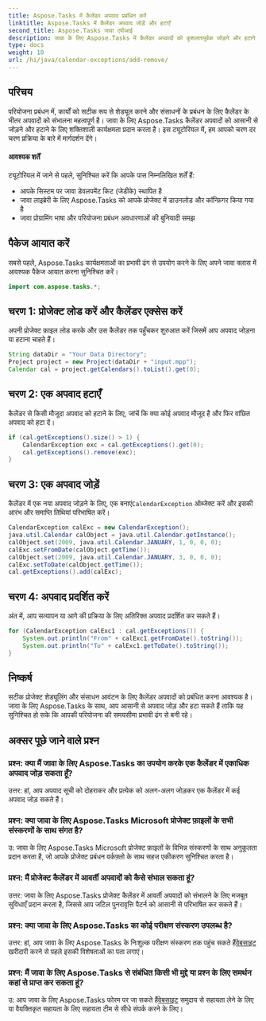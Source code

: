 ```yaml
---
title: Aspose.Tasks में कैलेंडर अपवाद प्रबंधित करें
linktitle: Aspose.Tasks में कैलेंडर अपवाद जोड़ें और हटाएँ
second_title: Aspose.Tasks जावा एपीआई
description: जावा के लिए Aspose.Tasks में कैलेंडर अपवादों को कुशलतापूर्वक जोड़ने और हटाने का तरीका जानें। परियोजना प्रबंधन वर्कफ़्लो को सहजता से बढ़ाएँ।
type: docs
weight: 10
url: /hi/java/calendar-exceptions/add-remove/
---
```


## परिचय
परियोजना प्रबंधन में, कार्यों को सटीक रूप से शेड्यूल करने और संसाधनों के प्रबंधन के लिए कैलेंडर के भीतर अपवादों को संभालना महत्वपूर्ण है। जावा के लिए Aspose.Tasks कैलेंडर अपवादों को आसानी से जोड़ने और हटाने के लिए शक्तिशाली कार्यक्षमता प्रदान करता है। इस ट्यूटोरियल में, हम आपको चरण दर चरण प्रक्रिया के बारे में मार्गदर्शन देंगे।
#### आवश्यक शर्तें
ट्यूटोरियल में जाने से पहले, सुनिश्चित करें कि आपके पास निम्नलिखित शर्तें हैं:
- आपके सिस्टम पर जावा डेवलपमेंट किट (जेडीके) स्थापित है
- जावा लाइब्रेरी के लिए Aspose.Tasks को आपके प्रोजेक्ट में डाउनलोड और कॉन्फ़िगर किया गया है
- जावा प्रोग्रामिंग भाषा और परियोजना प्रबंधन अवधारणाओं की बुनियादी समझ

## पैकेज आयात करें
सबसे पहले, Aspose.Tasks कार्यक्षमताओं का प्रभावी ढंग से उपयोग करने के लिए अपने जावा क्लास में आवश्यक पैकेज आयात करना सुनिश्चित करें।
```java
import com.aspose.tasks.*;
```
## चरण 1: प्रोजेक्ट लोड करें और कैलेंडर एक्सेस करें
अपनी प्रोजेक्ट फ़ाइल लोड करके और उस कैलेंडर तक पहुँचकर शुरुआत करें जिसमें आप अपवाद जोड़ना या हटाना चाहते हैं।
```java
String dataDir = "Your Data Directory";
Project project = new Project(dataDir + "input.mpp");
Calendar cal = project.getCalendars().toList().get(0);
```
## चरण 2: एक अपवाद हटाएँ
कैलेंडर से किसी मौजूदा अपवाद को हटाने के लिए, जांचें कि क्या कोई अपवाद मौजूद है और फिर वांछित अपवाद को हटा दें।
```java
if (cal.getExceptions().size() > 1) {
    CalendarException exc = cal.getExceptions().get(0);
    cal.getExceptions().remove(exc);
}
```
## चरण 3: एक अपवाद जोड़ें
 कैलेंडर में एक नया अपवाद जोड़ने के लिए, एक बनाएं`CalendarException` ऑब्जेक्ट करें और इसकी आरंभ और समाप्ति तिथियां परिभाषित करें।
```java
CalendarException calExc = new CalendarException();
java.util.Calendar calObject = java.util.Calendar.getInstance();
calObject.set(2009, java.util.Calendar.JANUARY, 1, 0, 0, 0);
calExc.setFromDate(calObject.getTime());
calObject.set(2009, java.util.Calendar.JANUARY, 3, 0, 0, 0);
calExc.setToDate(calObject.getTime());
cal.getExceptions().add(calExc);
```
## चरण 4: अपवाद प्रदर्शित करें
अंत में, आप सत्यापन या आगे की प्रक्रिया के लिए अतिरिक्त अपवाद प्रदर्शित कर सकते हैं।
```java
for (CalendarException calExc1 : cal.getExceptions()) {
    System.out.println("From" + calExc1.getFromDate().toString());
    System.out.println("To" + calExc1.getToDate().toString());
}
```

## निष्कर्ष
सटीक प्रोजेक्ट शेड्यूलिंग और संसाधन आवंटन के लिए कैलेंडर अपवादों को प्रबंधित करना आवश्यक है। जावा के लिए Aspose.Tasks के साथ, आप आसानी से अपवाद जोड़ और हटा सकते हैं ताकि यह सुनिश्चित हो सके कि आपकी परियोजना की समयसीमा प्रभावी ढंग से बनी रहे।

## अक्सर पूछे जाने वाले प्रश्न
### प्रश्न: क्या मैं जावा के लिए Aspose.Tasks का उपयोग करके एक कैलेंडर में एकाधिक अपवाद जोड़ सकता हूँ?

उत्तर: हां, आप अपवाद सूची को दोहराकर और प्रत्येक को अलग-अलग जोड़कर एक कैलेंडर में कई अपवाद जोड़ सकते हैं।

### प्रश्न: क्या जावा के लिए Aspose.Tasks Microsoft प्रोजेक्ट फ़ाइलों के सभी संस्करणों के साथ संगत है?

उ: जावा के लिए Aspose.Tasks Microsoft प्रोजेक्ट फ़ाइलों के विभिन्न संस्करणों के साथ अनुकूलता प्रदान करता है, जो आपके प्रोजेक्ट प्रबंधन वर्कफ़्लो के साथ सहज एकीकरण सुनिश्चित करता है।

### प्रश्न: मैं प्रोजेक्ट कैलेंडर में आवर्ती अपवादों को कैसे संभाल सकता हूं?

उत्तर: जावा के लिए Aspose.Tasks प्रोजेक्ट कैलेंडर में आवर्ती अपवादों को संभालने के लिए मजबूत सुविधाएँ प्रदान करता है, जिससे आप जटिल पुनरावृत्ति पैटर्न को आसानी से परिभाषित कर सकते हैं।

### प्रश्न: क्या जावा के लिए Aspose.Tasks का कोई परीक्षण संस्करण उपलब्ध है?

 उत्तर: हां, आप जावा के लिए Aspose.Tasks के निःशुल्क परीक्षण संस्करण तक पहुंच सकते हैं[वेबसाइट](https://releases.aspose.com/) खरीदारी करने से पहले इसकी विशेषताओं का पता लगाएं।

### प्रश्न: मैं जावा के लिए Aspose.Tasks से संबंधित किसी भी मुद्दे या प्रश्न के लिए समर्थन कहां से प्राप्त कर सकता हूं?

 उ: आप जावा के लिए Aspose.Tasks फोरम पर जा सकते हैं[वेबसाइट](https://reference.aspose.com/tasks/java/) समुदाय से सहायता लेने के लिए या वैयक्तिकृत सहायता के लिए सहायता टीम से सीधे संपर्क करने के लिए।
